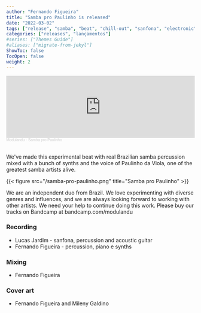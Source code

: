 ```yaml
---
author: "Fernando Figueira"
title: "Samba pro Paulinho is released"
date: "2022-03-02"
tags: ["release", "samba", "beat", "chill-out", "sanfona", "electronic", "experimental"]
categories: ["releases", "lançamentos"]
#series: ["Themes Guide"]
#aliases: ["migrate-from-jekyl"]
ShowToc: false
TocOpen: false
weight: 2
---
```


<iframe width="100%" height="166" scrolling="no" frameborder="no" allow="autoplay" src="https://w.soundcloud.com/player/?url=https%3A//api.soundcloud.com/tracks/1224765463&color=%23ff5500&auto_play=false&hide_related=true&show_comments=false&show_user=true&show_reposts=false&show_teaser=true"></iframe><div style="font-size: 10px; color: #cccccc;line-break: anywhere;word-break: normal;overflow: hidden;white-space: nowrap;text-overflow: ellipsis; font-family: Interstate,Lucida Grande,Lucida Sans Unicode,Lucida Sans,Garuda,Verdana,Tahoma,sans-serif;font-weight: 100;"><a href="https://soundcloud.com/modulandu" title="Modulandu" target="_blank" style="color: #cccccc; text-decoration: none;">Modulandu</a> · <a href="https://soundcloud.com/modulandu/samba-pro-paulinho" title="Samba pro Paulinho" target="_blank" style="color: #cccccc; text-decoration: none;">Samba pro Paulinho</a></div>

<br>

We've made this experimental beat with real Brazilian samba percussion mixed with a bunch of synths and the voice of Paulinho da Viola, one of the greatest samba artists alive.

{{< figure src="/samba-pro-paulinho.png" title="Samba pro Paulinho" >}}

We are an independent duo from Brazil. We love experimenting with diverse genres and influences, and we are always looking forward to working with other artists. We need your help to continue doing this work. Please buy our tracks on Bandcamp at bandcamp.com/modulandu

### Recording
- Lucas Jardim - sanfona, percussion and acoustic guitar
- Fernando Figueira - percussion, piano e synths

### Mixing
- Fernando Figueira

### Cover art
- Fernando Figueira and Mileny Galdino
